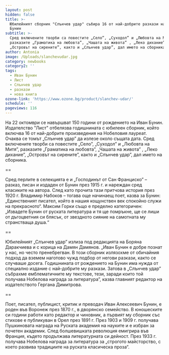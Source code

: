 ```yaml
---
layout: post
hidden: false
title: >-
  Юбилейният сборник "Слънчев удар" събира 16 от най-добрите разкази на Иван
  Бунин
subtitle: >-
  Сред включените творби са повестите „Село”, „Суходол” и „Любовта на Митя”,
  разказите „Граматика на любовта”, „Чашата на живота” , „Леко дихание”,
  „Островът на сирените”, както и „Слънчев удар”, дал името на сборника
author: Antonia
image: /Uploads/slanchevudar.jpg
category: newbooks
category2: ''
tags:
  - Иван Бунин
  - Лист
  - Слънчев удар
  - разкази
  - нова книга
ozone-link: 'https://www.ozone.bg/product/slanchev-udar/'
schedule: ''
pageviews: 116
---
```

На 22 октомври се навършват 150 години от рождението на Иван Бунин. Издателство "Лист" отбелязва годишнината с юбилеен сборник, който включва 16 от най-добрите произведения на Нобеловия лауреат. Очаква се томът „Слънчев удар” да излезе около същата дата. Сред включените творби са повестите „Село”, „Суходол” и „Любовта на Митя”, разказите „Граматика на любовта”, „Чашата на живота” , „Леко дихание”, „Островът на сирените”, както и „Слънчев удар”, дал името на сборника.

\==

Сред перлите в селекцията е и „Господинът от Сан Франциско” – разказ, писан и издаден от Бунин през 1915 г. и нареждан сред класиките на автора. След като прочита тази притчова история през 1920 г. Владимир Набоков – тогава още начинаещ поет, казва за Бунин: „Единственият писател, който в нашия кощунствен век спокойно служи на прекрасното“. Максим Горки също е пределно категоричен: „Извадете Бунин от руската литература и тя ще помръкне, ще се лиши от дъгоцветния си блясък, от звездното сияние на самотната му странстваща душа.“

\==

Юбилейният „Слънчев удар” излиза под редакцията на Боряна Даракчиева и с корица на Дамян Дамянов. „Иван Бунин е добре познат у нас, но често пренебрегван. В този сборник излязохме от обичайния подход да вземем наготово чужд подбор от негови разкази, както се случваше досега. Годишнината от рождението на Бунин има нужда от специално издание с най-добрите му разкази. Затова в „Слънчев удар” събрахме емблематичните му текстове, тези, заради които той получава Нобелова награда за литература”, казва главният редактор на издателството Гергана Димитрова.

\==

Поет, писател, публицист, критик и преводач Иван Алексеевич Бунин, е роден във Воронеж през 1870 г., в дворянско семейство. В юношеските си години работи като редактор и чиновник, а първият му сборник със стихове е публикуван в Орел през 1891 г. През 1903 и 1909 г. получава Пушкиновата награда на Руската академия на науките и е избран за почетен академик. След болшевишката революция емигрира във Франция, където продължава литературната си дейност. През 1933 г. получава Нобелова награда за литература за „строгото майсторство, с което развива традициите на руската класическа проза“.